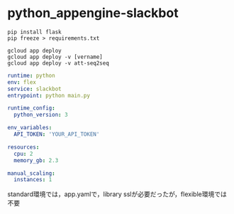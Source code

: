 # python_appengine-slackbot

```
pip install flask
pip freeze > requirements.txt

gcloud app deploy
gcloud app deploy -v [vername]
gcloud app deploy -v att-seq2seq
```

```:app.yaml
runtime: python
env: flex
service: slackbot
entrypoint: python main.py

runtime_config:
  python_version: 3

env_variables:
  API_TOKEN: 'YOUR_API_TOKEN'

resources:
  cpu: 2
  memory_gb: 2.3

manual_scaling:
  instances: 1
```

standard環境では，app.yamlで，library sslが必要だったが，flexible環境では不要